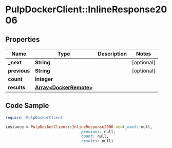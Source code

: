 # PulpDockerClient::InlineResponse2006

## Properties

Name | Type | Description | Notes
------------ | ------------- | ------------- | -------------
**_next** | **String** |  | [optional] 
**previous** | **String** |  | [optional] 
**count** | **Integer** |  | 
**results** | [**Array&lt;DockerRemote&gt;**](DockerRemote.md) |  | 

## Code Sample

```ruby
require 'PulpDockerClient'

instance = PulpDockerClient::InlineResponse2006.new(_next: null,
                                 previous: null,
                                 count: null,
                                 results: null)
```



